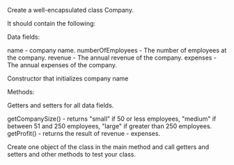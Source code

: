 Create a well-encapsulated class Company.

It should contain the following:

Data fields:

name - company name.
numberOfEmployees	- The number of employees at the company.
revenue	- The annual revenue of the company.
expenses -	The annual expenses of the company.

Constructor that initializes company name

Methods:

Getters and setters for all data fields.

getCompanySize()  - returns "small" if 50 or less employees, "medium" if between 51 and 250 employees, "large" if greater than 250 employees.
getProfit()  - returns the result of revenue - expenses.


Create one object of the class in the main method and call getters and setters and other methods to test your class.


